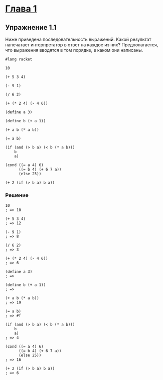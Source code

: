 # [Глава 1]()

## Упражнение 1.1
Ниже приведена последовательность выражений. Какой результат напечатает
интерпретатор в ответ на каждое из них? Предполагается, что выражения вводятся
в том порядке, в каком они написаны.

```
#lang racket

10

(+ 5 3 4)

(- 9 1)

(/ 6 2)

(+ (* 2 4) (- 4 6))

(define a 3)

(define b (+ a 1))

(+ a b (* a b))

(= a b)

(if (and (> b a) (< b (* a b)))
    b
    a)

(cond ((= a 4) 6)
      ((= b 4) (+ 6 7 a))
      (else 25))

(+ 2 (if (> b a) b a))
```

### Решение

```
10
; => 10

(+ 5 3 4)
; => 12

(- 9 1)
; => 8

(/ 6 2)
; => 3

(+ (* 2 4) (- 4 6))
; => 6

(define a 3)
; =>

(define b (+ a 1))
; =>

(+ a b (* a b))
; => 19

(= a b)
; => #f

(if (and (> b a) (< b (* a b)))
    b
    a)
; => 4

(cond ((= a 4) 6)
      ((= b 4) (+ 6 7 a))
      (else 25))
; => 16

(+ 2 (if (> b a) b a))
; => 6
```
